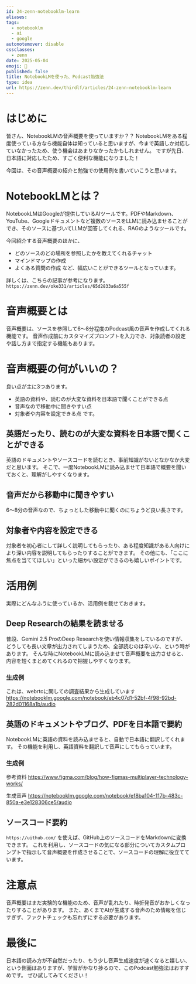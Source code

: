 ```yaml
---
id: 24-zenn-notebooklm-learn
aliases: 
tags:
  - notebooklm
  - ai
  - google
autonotemover: disable
cssclasses:
  - zenn
date: 2025-05-04
emoji: 📕
published: false
title: NotebookLMを使った、Podcast勉強法
type: idea
url: https://zenn.dev/thirdlf/articles/24-zenn-notebooklm-learn
---
```

# はじめに
皆さん、NotebookLMの音声概要を使っていますか？？
NotebookLMをある程度使っている方なら機能自体は知っていると思いますが、今まで英語しか対応していなかったため、使う機会はあまりなかったかもしれません。
ですが先日、日本語に対応したため、すごく便利な機能になりました！

今回は、その音声概要の紹介と勉強での使用例を書いていこうと思います。

# NotebookLMとは？
NotebookLMはGoogleが提供しているAIツールです。PDFやMarkdown、YouTube、Googleドキュメントなど複数のソースをLLMに読み込ませることができ、そのソースに基づいてLLMが回答してくれる、RAGのようなツールです。

今回紹介する音声概要のほかに、
* どのソースのどの場所を参照したかを教えてくれるチャット
* マインドマップの作成
* よくある質問の作成
など、幅広いことができるツールとなっています。

詳しくは、こちらの記事が参考になります。
`https://zenn.dev/oke331/articles/65d2833a6a555f`

# 音声概要とは
音声概要は、ソースを参照して6～8分程度のPodcast風の音声を作成してくれる機能です。
音声作成前にカスタマイズプロンプトを入力でき、対象読者の設定や話し方まで指定する機能もあります。

# 音声概要の何がいいの？
良い点が主に3つあります。
* 英語の資料や、読むのが大変な資料を日本語で聞くことができる点
* 音声なので移動中に聞きやすい点
* 対象者や内容を設定できる点
です。

## 英語だったり、読むのが大変な資料を日本語で聞くことができる
英語のドキュメントやソースコードを読むとき、事前知識がないとなかなか大変だと思います。
そこで、一度NotebookLMに読み込ませて日本語で概要を聞いておくと、理解がしやすくなります。

## 音声だから移動中に聞きやすい
6～8分の音声なので、ちょっとした移動中に聞くのにちょうど良い長さです。

## 対象者や内容を設定できる
対象者を初心者にして詳しく説明してもらったり、ある程度知識がある人向けにより深い内容を説明してもらったりすることができます。
その他にも、「ここに焦点を当ててほしい」といった細かい設定ができるのも嬉しいポイントです。

# 活用例
実際にどんなふうに使っているか、活用例を載せておきます。

## Deep Researchの結果を読ませる
普段、Gemini 2.5 ProのDeep Researchを使い情報収集をしているのですが、どうしても長い文章が出力されてしまうため、全部読むのは辛いな、という時があります。
そんな時にNotebookLMに読み込ませて音声概要を出力させると、内容を短くまとめてくれるので把握しやすくなります。

### 生成例
これは、webrtcに関しての調査結果から生成しています
https://notebooklm.google.com/notebook/eb4c07d1-52bf-4f98-92bd-282d01168a1b/audio

## 英語のドキュメントやブログ、PDFを日本語で要約
NotebookLMに英語の資料を読み込ませると、自動で日本語に翻訳してくれます。
その機能を利用し、英語資料を翻訳して音声にしてもらっています。

### 生成例
参考資料
https://www.figma.com/blog/how-figmas-multiplayer-technology-works/

生成音声
https://notebooklm.google.com/notebook/ef8ba104-117b-483c-850a-e3e128306ce5/audio

## ソースコード要約
`https://uithub.com/` を使えば、GitHub上のソースコードをMarkdownに変換できます。
これを利用し、ソースコードの気になる部分についてカスタムプロンプトで指示して音声概要を作成させることで、ソースコードの理解に役立てています。

# 注意点
音声概要はまだ実験的な機能のため、音声が乱れたり、時折発音がおかしくなったりすることがあります。
また、あくまでAIが生成する音声のため情報を信じすぎず、ファクトチェックも忘れずにする必要があります。

# 最後に
日本語の読み方が不自然だったり、もう少し音声生成速度が速くなると嬉しい、という側面はありますが、学習がかなり捗るので、このPodcast勉強法はおすすめです。
ぜひ試してみてください！